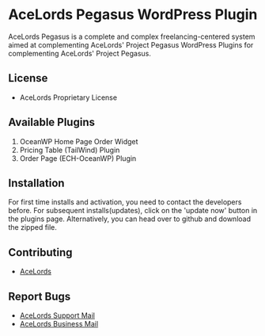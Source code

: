 # AceLords Pegasus WordPress Plugin
AceLords Pegasus is a complete and complex freelancing-centered system aimed at complementing AceLords' Project Pegasus WordPress Plugins for complementing AceLords' Project Pegasus.

## License
- AceLords Proprietary License

## Available Plugins 
1. OceanWP Home Page Order Widget
2. Pricing Table (TailWind) Plugin
3. Order Page (ECH-OceanWP) Plugin

## Installation
For first time installs and activation, you need to contact the developers before. 
For subsequent installs(updates), click on the 'update now' button in the plugins page. 
Alternatively, you can head over to github and download the zipped file.

## Contributing
- [AceLords](https://www.acelords.space)

## Report Bugs
- [AceLords Support Mail](mailto:support@acelords.space)
- [AceLords Business Mail](mailto:info@acelords.space)
